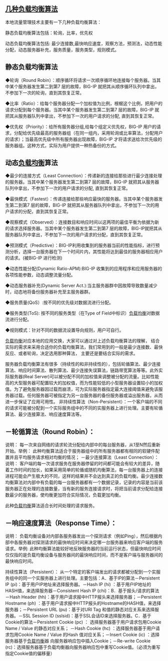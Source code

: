 ## [几种负载均衡算法](https://www.cnblogs.com/tianzhiliang/articles/2317808.html)

本地流量管理技术主要有一下几种负载均衡算法：

静态负载均衡算法包括：轮询，比率，优先权

动态负载均衡算法包括: 最少连接数,最快响应速度，观察方法，预测法，动态性能分配，动态服务器补充，服务质量，服务类型，规则模式。

## 静态负载均衡算法

◆轮询（Round Robin）：顺序循环将请求一次顺序循环地连接每个服务器。当其中某个服务器发生第二到第7 层的故障，BIG-IP 就把其从顺序循环队列中拿出，不参加下一次的轮询，直到其恢复正常。

◆比率（Ratio）：给每个服务器分配一个加权值为比例，根椐这个比例，把用户的请求分配到每个服务器。当其中某个服务器发生第二到第7 层的故障，BIG-IP 就把其从服务器队列中拿出，不参加下一次的用户请求的分配, 直到其恢复正常。

◆优先权（Priority）：给所有服务器分组,给每个组定义优先权，BIG-IP 用户的请求，分配给优先级最高的服务器组（在同一组内，采用轮询或比率算法，分配用户的请求）；当最高优先级中所有服务器出现故障，BIG-IP 才将请求送给次优先级的服务器组。这种方式，实际为用户提供一种热备份的方式。

## 动态[负载均衡](http://www.semptian.com/fzjh/)算法

◆最少的连接方式（Least Connection）：传递新的连接给那些进行最少连接处理的服务器。当其中某个服务器发生第二到第7 层的故障，BIG-IP 就把其从服务器队列中拿出，不参加下一次的用户请求的分配, 直到其恢复正常。

◆最快模式（Fastest）：传递连接给那些响应最快的服务器。当其中某个服务器发生第二到第7 层的故障，BIG-IP 就把其从服务器队列中拿出，不参加下一次的用户请求的分配，直到其恢复正常。

◆观察模式（Observed）：连接数目和响应时间以这两项的最佳平衡为依据为新的请求选择服务器。当其中某个服务器发生第二到第7 层的故障，BIG-IP就把其从服务器队列中拿出，不参加下一次的用户请求的分配，直到其恢复正常。

◆预测模式（Predictive）：BIG-IP利用收集到的服务器当前的性能指标，进行预测分析，选择一台服务器在下一个时间片内，其性能将达到最佳的服务器相应用户的请求。\(被BIG-IP 进行检测\)

◆动态性能分配\(Dynamic Ratio-APM\):BIG-IP 收集到的应用程序和应用服务器的各项性能参数，动态调整流量分配。

◆动态服务器补充\(Dynamic Server Act.\):当主服务器群中因故障导致数量减少时，动态地将备份服务器补充至主服务器群。

◆服务质量\(QoS）:按不同的优先级对数据流进行分配。

◆服务类型\(ToS\): 按不同的服务类型（在Type of Field中标识）[负载均衡](http://www.semptian.com/fzjh/)对数据流进行分配。

◆规则模式：针对不同的数据流设置导向规则，用户可自行。

[负载均衡](http://www.semptian.com/fzjh/)对应本地的应用交换，大家可以通过对上述负载均衡算法的理解， 结合实际的需求来采用合适你的负载均衡算法，我们常用到的一般是最少连接数、最快反应、或者轮询，决定选用那种算法， 主要还是要结合实际的需求。

服务器负载均衡算法有很多（持续性的和非持续性的），包括轮循算法、最少连接算法、响应时间算法、散列算法、最少连接失误算法，链路带宽算法等等。此外实际服务器\(Real Server\)可以被分配不同的加权值来调整被分配的流量。比如性能高的大型服务器可配置较大的加权值，而为性能较低的小型服务器设置较小的加权值。为了避免服务器因过载而崩溃，可为实际服务器指定最大连接阈值来避免该服务器过载。任何服务器可被指定为另一台服务器的备份服务器或溢出服务器，从而进一步保证了应用可用性。     非持续性算法（Non-Persistent）：一个客户端的不同的请求可能被分配到一个实际服务组中的不同的实服务器上进行处理。主要有轮循算法、最少连接算法、响应速度算法等。    

## －轮循算法（Round Robin）：

说明：    每一次来自网络的请求轮流分配给内部中的每台服务器，从1至N然后重新开始。举例：    此种均衡算法适合于服务器组中的所有服务器都有相同的软硬件配置并且平均服务请求相对均衡的情况；     －最少连接算法（Least Connection）：说明：    客户端的每一次请求服务在服务器停留的时间都可能会有较大的差异，随着工作时间的加长，如果采用简单的轮循或随机均衡算法，每一台服务器上的连接进程可能会产生极大的不同，这样的结果并不会达到真正的负载均衡。最少连接数均衡算法对内部中有负载的每一台服务器都有一个数据记录，记录的内容是当前该服务器正在处理的连接数量，当有新的服务连接请求时，将把当前请求分配给连接数最少的服务器，使均衡更加符合实际情况，负载更加均衡。

此种[负载均衡](http://www.semptian.com/fzjh/)算法适合长时间处理的请求服务。

## －响应速度算法（Response Time）：

说明：    负载均衡设备对内部各服务器发出一个探测请求（例如Ping），然后根据内部中各服务器对探测请求的最快响应时间来决定哪一台服务器来响应客户端的服务请求。举例:    此种均衡算法能较好地反映服务器的当前运行状态，但最快响应时间仅仅指的是负载均衡设备与服务器间的最快响应时间，而不是客户端与服务器间的最快响应时间。

持续性算法（Persistent）：    从一个特定的客户端发出的请求都被分配到一个实服务组中的同一个实服务器上进行处理。主要包括：A．基于IP的算法－Persistent IP \(pi\)：基于用户IP地址来选择服务器。－Hash IP \(hi\) ：基于用户IP地址的HASH值，来选择服务器－Consistent Hash IP \(chi\)：B．基于报头/请求的算法－Hash Header \(hh\)：基于用户请求报中HTTP报头来选择服务器；－Persistent Hostname \(ph\) ：基于用户请求报中HTTP报头的Hostname的HASH值，来选择服务器；－Persistent URL \(pu\)：基于对URI Tag 和值的静态对应关系来选择服务器。－SSL Session ID \(sslsid\)：基于SSL会话ID来选择服务器。C．基于Cookie的算法－Persistent Cookie \(pc\) ： 选择服务器基于用户请求包用Cookie Name / Value 的静态对应关系； －Hash Cookie \(hc\) ：选择服务器基于用户请求包用Cookie Name / Value 的Hash 值对应关系；－Insert Cookie \(ic\) ：选择服务器基于[负载均衡](http://www.semptian.com/fzjh/)器 向服务器响应包中插入Cookie；－Re-write Cookie \(rc\)：选择服务器基于负载均衡器向服务器响应包中重写Cookie值。（必须为重写指定Cookie值的偏移量）

